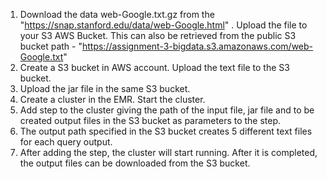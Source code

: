 1. Download the data web-Google.txt.gz from the "https://snap.stanford.edu/data/web-Google.html" . Upload the file to your S3 AWS Bucket.
This can also be retrieved from the public S3 bucket path - "https://assignment-3-bigdata.s3.amazonaws.com/web-Google.txt"
2. Create a S3 bucket in AWS account. Upload the text file to the S3 bucket.
3. Upload the jar file in the same S3 bucket.
4. Create a cluster in the EMR. Start the cluster.
5. Add step to the cluster giving the path of the input file, jar file and to be created output files in the S3 bucket as parameters to the step.
6. The output path specified in the S3 bucket creates 5 different text files for each query output.
7. After adding the step, the cluster will start running. After it is completed, the output files can be downloaded from the S3 bucket.
